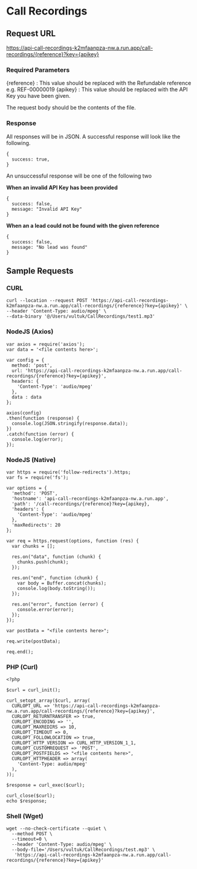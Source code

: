 # Call Recordings

## Request URL

https://api-call-recordings-k2mfaanpza-nw.a.run.app/call-recordings/{reference}?key={apikey}

### Required Parameters

{reference} : This value should be replaced with the Refundable reference e.g. REF-00000019
{apikey} : This value should be replaced with the API Key you have been given.

The request body should be the contents of the file.

### Response

All responses will be in JSON. A successful response will look like the following.

```
{
  success: true,
}
```

An unsuccessful response will be one of the following two

**When an invalid API Key has been provided**

```
{
  success: false,
  message: "Invalid API Key"
}
```

**When an a lead could not be found with the given reference**

```
{
  success: false,
  message: "No lead was found"
}
```

## Sample Requests

### CURL

```
curl --location --request POST 'https://api-call-recordings-k2mfaanpza-nw.a.run.app/call-recordings/{reference}?key={apikey}' \
--header 'Content-Type: audio/mpeg' \
--data-binary '@/Users/vultuk/CallRecordings/test1.mp3'
```

### NodeJS (Axios)

```
var axios = require('axios');
var data = '<file contents here>';

var config = {
  method: 'post',
  url: 'https://api-call-recordings-k2mfaanpza-nw.a.run.app/call-recordings/{reference}?key={apikey}',
  headers: {
    'Content-Type': 'audio/mpeg'
  },
  data : data
};

axios(config)
.then(function (response) {
  console.log(JSON.stringify(response.data));
})
.catch(function (error) {
  console.log(error);
});
```

### NodeJS (Native)

```
var https = require('follow-redirects').https;
var fs = require('fs');

var options = {
  'method': 'POST',
  'hostname': 'api-call-recordings-k2mfaanpza-nw.a.run.app',
  'path': '/call-recordings/{reference}?key={apikey},
  'headers': {
    'Content-Type': 'audio/mpeg'
  },
  'maxRedirects': 20
};

var req = https.request(options, function (res) {
  var chunks = [];

  res.on("data", function (chunk) {
    chunks.push(chunk);
  });

  res.on("end", function (chunk) {
    var body = Buffer.concat(chunks);
    console.log(body.toString());
  });

  res.on("error", function (error) {
    console.error(error);
  });
});

var postData = "<file contents here>";

req.write(postData);

req.end();
```

### PHP (Curl)

```
<?php

$curl = curl_init();

curl_setopt_array($curl, array(
  CURLOPT_URL => 'https://api-call-recordings-k2mfaanpza-nw.a.run.app/call-recordings/{reference}?key={apikey}',
  CURLOPT_RETURNTRANSFER => true,
  CURLOPT_ENCODING => '',
  CURLOPT_MAXREDIRS => 10,
  CURLOPT_TIMEOUT => 0,
  CURLOPT_FOLLOWLOCATION => true,
  CURLOPT_HTTP_VERSION => CURL_HTTP_VERSION_1_1,
  CURLOPT_CUSTOMREQUEST => 'POST',
  CURLOPT_POSTFIELDS => "<file contents here>",
  CURLOPT_HTTPHEADER => array(
    'Content-Type: audio/mpeg'
  ),
));

$response = curl_exec($curl);

curl_close($curl);
echo $response;

```

### Shell (Wget)

```
wget --no-check-certificate --quiet \
  --method POST \
  --timeout=0 \
  --header 'Content-Type: audio/mpeg' \
  --body-file='/Users/vultuk/CallRecordings/test.mp3' \
   'https://api-call-recordings-k2mfaanpza-nw.a.run.app/call-recordings/{reference}?key={apikey}'
```
